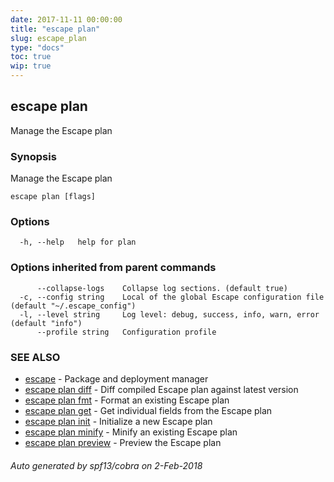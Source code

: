 ```yaml
---
date: 2017-11-11 00:00:00
title: "escape plan"
slug: escape_plan
type: "docs"
toc: true
wip: true
---
```

## escape plan

Manage the Escape plan

### Synopsis


Manage the Escape plan

```
escape plan [flags]
```

### Options

```
  -h, --help   help for plan
```

### Options inherited from parent commands

```
      --collapse-logs    Collapse log sections. (default true)
  -c, --config string    Local of the global Escape configuration file (default "~/.escape_config")
  -l, --level string     Log level: debug, success, info, warn, error (default "info")
      --profile string   Configuration profile
```

### SEE ALSO
* [escape](../escape/)	 - Package and deployment manager
* [escape plan diff](../escape_plan_diff/)	 - Diff compiled Escape plan against latest version
* [escape plan fmt](../escape_plan_fmt/)	 - Format an existing Escape plan
* [escape plan get](../escape_plan_get/)	 - Get individual fields from the Escape plan
* [escape plan init](../escape_plan_init/)	 - Initialize a new Escape plan
* [escape plan minify](../escape_plan_minify/)	 - Minify an existing Escape plan
* [escape plan preview](../escape_plan_preview/)	 - Preview the Escape plan

###### Auto generated by spf13/cobra on 2-Feb-2018

